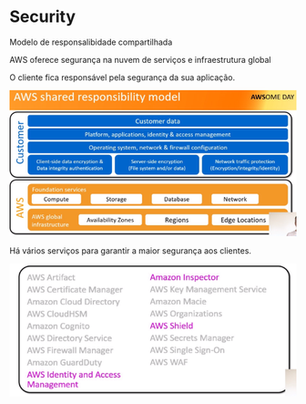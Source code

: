 # Security

Modelo de responsalibidade compartilhada

AWS oferece segurança na nuvem de serviços e infraestrutura global

O cliente fica responsável pela segurança da sua aplicação.

![image](resources/resp.png)

Há vários serviços para garantir a maior segurança aos clientes.

![image](resources/sv.png)
